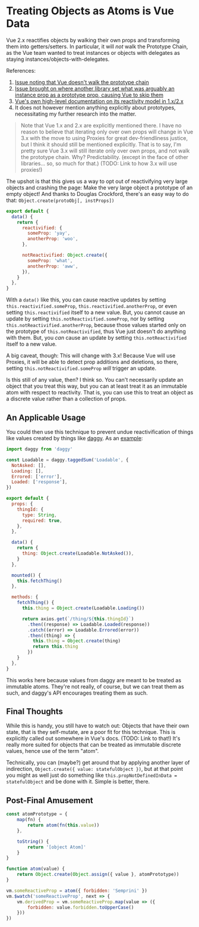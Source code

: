 Treating Objects as Atoms is Vue Data
=====================================

Vue 2.x reactifies objects by walking their own props and transforming them into getters/setters.  In particular, it will _not_ walk the Prototype Chain, as the Vue team wanted to treat instances or objects with delegates as staying instances/objects-with-delegates.

References:
1. [Issue noting that Vue doesn't walk the prototype chain](https://github.com/vuejs/vue/issues/1024)
2. [Issue brought on where another library set what was arguably an instance prop as a prototype prop, causing Vue to skip them](https://github.com/vuejs/vue/issues/7087)
3. [Vue's own high-level documentation on its reactivity model in 1.x/2.x](https://vuejs.org/v2/guide/reactivity.html)
  1. It does not however mention anything explicitly about prototypes, necessitating my further research into the matter.

> Note that Vue 1.x and 2.x are explicitly mentioned there.  I have no reason to believe that iterating only over own props will change in Vue 3.x with the move to using Proxies for great dev-friendliness justice, but I think it should still be mentioned explicitly.  That is to say, I'm pretty sure Vue 3.x will still iterate only over own props, and not walk the prototype chain.  Why?  Predictability. (except in the face of other libraries... so, so much for that.)  (TODO: Link to how 3.x will use proxies!)

The upshot is that this gives us a way to opt out of reactivifying very large objects and crashing the page: Make the very large object a prototype of an empty object!  And thanks to Douglas Crockford, there's an easy way to do that: `Object.create(protoObj[, instProps])`

```js
export default {
  data() {
    return {
      reactivified: {
        someProp: 'yay',
        anotherProp: 'woo',
      },

      notReactivified: Object.create({
        someProp: 'what',
        anotherProp: 'aww',
      }),
    }
  },
}
```

With a `data()` like this, you can cause reactive updates by setting `this.reactivified.someProp`, `this.reactivified.anotherProp`, or even setting `this.reactivified` itself to a new value.  But, you cannot cause an update by setting `this.notReactivified.someProp`, nor by setting `this.notReactivified.anotherProp`, because those values started only on the prototype of `this.notReactivified`, thus Vue just doesn't do anything with them.  But, you _can_ cause an update by setting `this.notReactivified` itself to a new value.

A big caveat, though: This will change with 3.x!  Because Vue will use Proxies, it will be able to detect prop additions and deletions, so there, setting `this.notReactivified.someProp` _will_ trigger an update.

Is this still of any value, then?  I think so.  You can't necessarily update an object that you treat this way, but you can at least treat it as an immutable atom with respect to reactivity.  That is, you can use this to treat an object as a discrete value rather than a collection of props.



## An Applicable Usage

You could then use this technique to prevent undue reactivification of things like values created by things like [daggy](https://github.com/fantasyland/daggy).  As an [example](https://medium.com/javascript-inside/slaying-a-ui-antipattern-in-react-64a3b98242c):

```js
import daggy from 'daggy'

const Loadable = daggy.taggedSum('Loadable', {
  NotAsked: [],
  Loading: [],
  Errored: ['error'],
  Loaded: ['response'],
})

export default {
  props: {
    thingId: {
      type: String,
      required: true,
    },
  },

  data() {
    return {
      thing: Object.create(Loadable.NotAsked()),
    }
  },

  mounted() {
    this.fetchThing()
  },

  methods: {
    fetchThing() {
      this.thing = Object.create(Loadable.Loading())

      return axios.get(`/thing/${this.thingId}`)
        .then((response) => Loadable.Loaded(response))
        .catch((error) => Loadable.Errored(error))
        .then((thing) => {
          this.thing = Object.create(thing)
          return this.thing
        })
    }
  },
}
```

This works here because values from daggy are meant to be treated as immutable atoms.  They're not really, of course, but we can treat them as such, and daggy's API encourages treating them as such.



## Final Thoughts

While this is handy, you still have to watch out: Objects that have their own state, that is they self-mutate, are a poor fit for this technique.  This is explicitly called out somewhere in Vue's docs.  (TODO: Link to that!)  It's really more suited for objects that can be treated as immutable discrete values, hence use of the term "atom".

Technically, you can (maybe?) get around that by applying another layer of indirection, `Object.create({ value: statefulObject })`, but at that point you might as well just do something like `this.propNotDefinedInData = statefulObject` and be done with it.  Simple is better, there.



## Post-Final Amusement

```js
const atomPrototype = {
    map(fn) {
        return atom(fn(this.value))
    },

    toString() {
        return '[object Atom]'
    }
}

function atom(value) {
    return Object.create(Object.assign({ value }, atomPrototype))
}

vm.someReactiveProp = atom({ forbidden: 'Semprini' })
vm.$watch('someReactiveProp', next => {
    vm.derivedProp = vm.someReactiveProp.map(value => ({
        forbidden: value.forbidden.toUpperCase()
    }))
})
```
